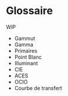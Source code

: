 # Glossaire

WIP

- Gammut
- Gamma
- Primaires
- Point Blanc
- Illuminant
- CIE
- ACES
- OCIO
- Courbe de transfert